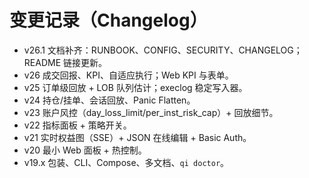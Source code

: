 # 变更记录（Changelog）
- v26.1 文档补齐：RUNBOOK、CONFIG、SECURITY、CHANGELOG；README 链接更新。
- v26 成交回报、KPI、自适应执行；Web KPI 与表单。
- v25 订单级回放 + LOB 队列估计；execlog 稳定写入器。
- v24 持仓/挂单、会话回放、Panic Flatten。
- v23 账户风控（day_loss_limit/per_inst_risk_cap）+ 回放细节。
- v22 指标面板 + 策略开关。
- v21 实时权益图（SSE）+ JSON 在线编辑 + Basic Auth。
- v20 最小 Web 面板 + 热控制。
- v19.x 包装、CLI、Compose、多文档、`qi doctor`。
